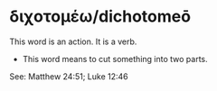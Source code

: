 # διχοτομέω/dichotomeō
This word is an action. It is a verb.

* This word means to cut something into two parts.

See: Matthew 24:51; Luke 12:46

